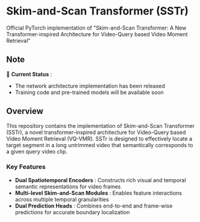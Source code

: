 
# Skim-and-Scan Transformer (SSTr)

Official PyTorch implementation of "Skim-and-Scan Transformer: A New Transformer-inspired Architecture for Video-Query based Video Moment Retrieval"

## Note

🚧  **Current Status** :

* The network architecture implementation has been released
* Training code and pre-trained models will be available soon

## Overview

This repository contains the implementation of Skim-and-Scan Transformer (SSTr), a novel transformer-inspired architecture for Video-Query based Video Moment Retrieval (VQ-VMR). SSTr is designed to effectively locate a target segment in a long untrimmed video that semantically corresponds to a given query video clip.

### Key Features

* **Dual Spatiotemporal Encoders** : Constructs rich visual and temporal semantic representations for video frames
* **Multi-level Skim-and-Scan Modules** : Enables feature interactions across multiple temporal granularities
* **Dual Prediction Heads** : Combines end-to-end and frame-wise predictions for accurate boundary localization
